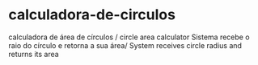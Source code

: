 # calculadora-de-circulos
 calculadora de área de círculos /  circle area calculator
 Sistema recebe o raio do círculo e retorna a sua área/ System receives circle radius and returns its area
